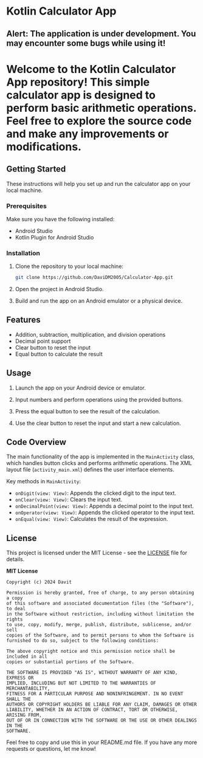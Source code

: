 # Kotlin Calculator App

## Alert: The application is under development. You may encounter some bugs while using it!

# Welcome to the Kotlin Calculator App repository! This simple calculator app is designed to perform basic arithmetic operations. Feel free to explore the source code and make any improvements or modifications.

## Getting Started

These instructions will help you set up and run the calculator app on your local machine.

### Prerequisites

Make sure you have the following installed:

- Android Studio
- Kotlin Plugin for Android Studio

### Installation

1. Clone the repository to your local machine:

   ```bash
   git clone https://github.com/DaviDM2005/Calculator-App.git
   ```

2. Open the project in Android Studio.

3. Build and run the app on an Android emulator or a physical device.

## Features

- Addition, subtraction, multiplication, and division operations
- Decimal point support
- Clear button to reset the input
- Equal button to calculate the result

## Usage

1. Launch the app on your Android device or emulator.

2. Input numbers and perform operations using the provided buttons.

3. Press the equal button to see the result of the calculation.

4. Use the clear button to reset the input and start a new calculation.

## Code Overview

The main functionality of the app is implemented in the `MainActivity` class, which handles button clicks and performs arithmetic operations. The XML layout file (`activity_main.xml`) defines the user interface elements.

Key methods in `MainActivity`:

- `onDigit(view: View)`: Appends the clicked digit to the input text.
- `onClear(view: View)`: Clears the input text.
- `onDecimalPoint(view: View)`: Appends a decimal point to the input text.
- `onOperator(view: View)`: Appends the clicked operator to the input text.
- `onEqual(view: View)`: Calculates the result of the expression.

## License

This project is licensed under the MIT License - see the [LICENSE](LICENSE) file for details.

**MIT License**

```
Copyright (c) 2024 Davit

Permission is hereby granted, free of charge, to any person obtaining a copy
of this software and associated documentation files (the "Software"), to deal
in the Software without restriction, including without limitation the rights
to use, copy, modify, merge, publish, distribute, sublicense, and/or sell
copies of the Software, and to permit persons to whom the Software is
furnished to do so, subject to the following conditions:

The above copyright notice and this permission notice shall be included in all
copies or substantial portions of the Software.

THE SOFTWARE IS PROVIDED "AS IS", WITHOUT WARRANTY OF ANY KIND, EXPRESS OR
IMPLIED, INCLUDING BUT NOT LIMITED TO THE WARRANTIES OF MERCHANTABILITY,
FITNESS FOR A PARTICULAR PURPOSE AND NONINFRINGEMENT. IN NO EVENT SHALL THE
AUTHORS OR COPYRIGHT HOLDERS BE LIABLE FOR ANY CLAIM, DAMAGES OR OTHER
LIABILITY, WHETHER IN AN ACTION OF CONTRACT, TORT OR OTHERWISE, ARISING FROM,
OUT OF OR IN CONNECTION WITH THE SOFTWARE OR THE USE OR OTHER DEALINGS IN THE
SOFTWARE.
```

Feel free to copy and use this in your README.md file. If you have any more requests or questions, let me know!
